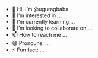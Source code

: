 - 👋 Hi, I’m @uguragbaba
- 👀 I’m interested in ...
- 🌱 I’m currently learning ...
- 💞️ I’m looking to collaborate on ...
- 📫 How to reach me ...
- 😄 Pronouns: ...
- ⚡ Fun fact: ...

<!---
uguragbaba/uguragbaba is a ✨ special ✨ repository because its `README.md` (this file) appears on your GitHub profile.
You can click the Preview link to take a look at your changes.
--->
